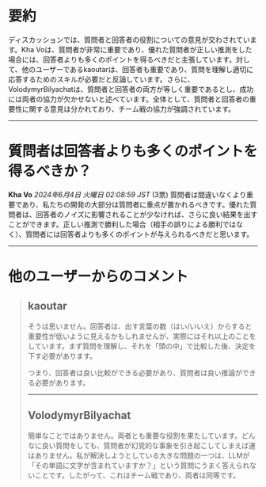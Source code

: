 # 要約 
ディスカッションでは、質問者と回答者の役割についての意見が交わされています。Kha Voは、質問者が非常に重要であり、優れた質問者が正しい推測をした場合には、回答者よりも多くのポイントを得るべきだと主張しています。対して、他のユーザーであるkaoutarは、回答者も重要であり、質問を理解し適切に応答するためのスキルが必要だと反論しています。さらに、VolodymyrBilyachatは、質問者と回答者の両方が等しく重要であるとし、成功には両者の協力が欠かせないと述べています。全体として、質問者と回答者の重要性に関する意見は分かれており、チーム戦の協力が強調されています。

---
# 質問者は回答者よりも多くのポイントを得るべきか？
**Kha Vo** *2024年6月4日 火曜日 02:08:59 JST* (3票)
質問者は間違いなくより重要であり、私たちの開発の大部分は質問者に重点が置かれるべきです。優れた質問者は、回答者のノイズに影響されることが少なければ、さらに良い結果を出すことができます。正しい推測で勝利した場合（相手の誤りによる勝利ではなく）、質問者には回答者よりも多くのポイントが与えられるべきだと思います。

---
# 他のユーザーからのコメント
> ## kaoutar
> 
> そうは思いません。回答者は、出す言葉の数（はい/いいえ）からすると重要性が低いように見えるかもしれませんが、実際にはそれ以上のことをしています。まず質問を理解し、それを「頭の中」で比較した後、決定を下す必要があります。  
> 
> つまり、回答者は良い比較ができる必要があり、質問者は良い推論ができる必要があります。  
> 
> ---
> ## VolodymyrBilyachat
> 
> 簡単なことではありません。両者とも重要な役割を果たしています。どんなに良い質問をしても、質問者が幻覚的な事象を引き起こしてしまえば運はありません。私が解決しようとしている大きな問題の一つは、LLMが「その単語に文字が含まれていますか？」という質問にうまく答えられないことです。したがって、これはチーム戦であり、両者は同等です。
